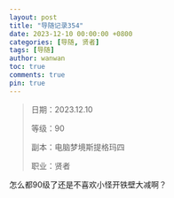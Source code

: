 ```yaml
---
layout: post
title: "导随记录354"
date: 2023-12-10 00:00:00 +0800
categories: [导随, 贤者]
tags: [导随]
author: wanwan
toc: true
comments: true
pin: true
---
```

> 日期：2023.12.10
>
> 等级：90
>
> 副本：电脑梦境斯提格玛四
>
> 职业：贤者

怎么都90级了还是不喜欢小怪开铁壁大减啊？